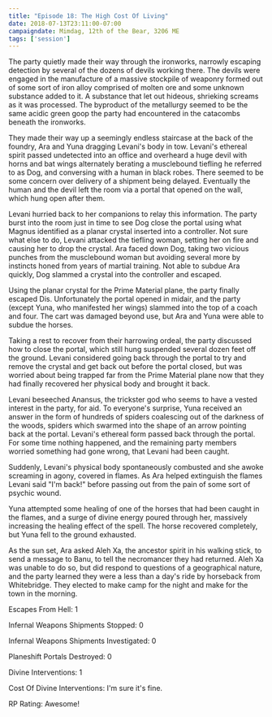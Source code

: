 ```yaml
---
title: "Episode 18: The High Cost Of Living"
date: 2018-07-13T23:11:00-07:00
campaigndate: Mimdag, 12th of the Bear, 3206 ME
tags: ['session']
---
```


The party quietly made their way through the ironworks, narrowly escaping detection by several of the dozens of devils working there. The devils were engaged in the manufacture of a massive stockpile of weaponry formed out of some sort of iron alloy comprised of molten ore and some unknown substance added to it. A substance that let out hideous, shrieking screams as it was processed.  The byproduct of the metallurgy seemed to be the same acidic green goop the party had encountered in the catacombs beneath the ironworks.

They made their way up a seemingly endless staircase at the back of the foundry, Ara and Yuna dragging Levani's body in tow. Levani's ethereal spirit passed undetected into an office and overheard a huge devil with horns and bat wings alternately berating a musclebound tiefling he referred to as Dog, and conversing with a human in black robes. There seemed to be some concern over delivery of a shipment being delayed. Eventually the human and the devil left the room via a portal that opened on the wall, which hung open after them.

Levani hurried back to her companions to relay this information. The party burst into the room just in time to see Dog close the portal using what Magnus identified as a planar crystal inserted into a controller. Not sure what else to do, Levani attacked the tiefling woman, setting her on fire and causing her to drop the crystal. Ara faced down Dog, taking two vicious punches from the musclebound woman but avoiding several more by instincts honed from years of martial training. Not able to subdue Ara quickly, Dog slammed a crystal into the controller and escaped.

Using the planar crystal for the Prime Material plane, the party finally escaped Dis. Unfortunately the portal opened in midair, and the party (except Yuna, who manifested her wings) slammed into the top of a coach and four. The cart was damaged beyond use, but Ara and Yuna were able to subdue the horses.

Taking a rest to recover from their harrowing ordeal, the party discussed how to close the portal, which still hung suspended several dozen feet off the ground. Levani considered going back through the portal to try and remove the crystal and get back out before the portal closed, but was worried about being trapped far from the Prime Material plane now that they had finally recovered her physical body and brought it back.

Levani beseeched Anansus, the trickster god who seems to have a vested interest in the party, for aid.  To everyone's surprise, Yuna received an answer in the form of hundreds of spiders coalescing out of the darkness of the woods, spiders which swarmed into the shape of an arrow pointing back at the portal. Levani's ethereal form passed back through the portal. For some time nothing happened, and the remaining party members worried something had gone wrong, that Levani had been caught.

Suddenly, Levani's physical body spontaneously combusted and she awoke screaming in agony, covered in flames. As Ara helped extinguish the flames Levani said "I'm back!" before passing out from the pain of some sort of psychic wound.

Yuna attempted some healing of one of the horses that had been caught in the flames, and a surge of divine energy poured through her, massively increasing the healing effect of the spell. The horse recovered completely, but Yuna fell to the ground exhausted.

As the sun set, Ara asked Aleh Xa, the ancestor spirit in his walking stick, to send a message to Banu, to tell the necromancer they had returned. Aleh Xa was unable to do so, but did respond to questions of a geographical nature, and the party learned they were a less than a day's ride by horseback from Whitebridge. They elected to make camp for the night and make for the town in the morning.


Escapes From Hell: 1

Infernal Weapons Shipments Stopped: 0

Infernal Weapons Shipments Investigated: 0

Planeshift Portals Destroyed: 0

Divine Interventions: 1

Cost Of Divine Interventions: I'm sure it's fine.

RP Rating: Awesome!
